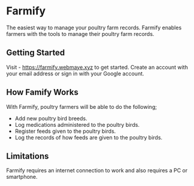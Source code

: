 # Farmify
The easiest way to manage your poultry farm records.
Farmify enables farmers with the tools to manage their poultry farm records.

## Getting Started
Visit - https://farmify.webmaye.xyz to get started. Create an account with your email address or sign in with your Google account.

## How Famify Works
With Farmify, poultry farmers will be able to do the following;
- Add new poultry bird breeds.
- Log medications administered to the poultry birds.
- Register feeds given to the poultry birds.
- Log the records of how feeds are given to the poultry birds.

## Limitations
Farmify requires an internet connection to work and also requires a PC or smartphone.